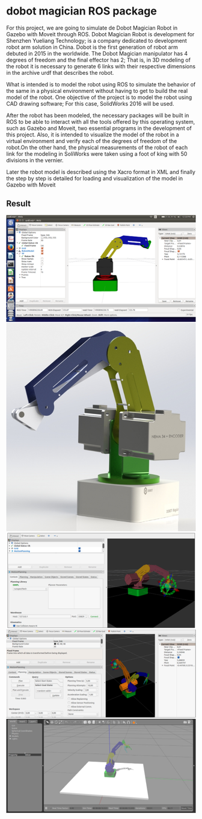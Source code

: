 # dobot magician ROS package
For this project, we are going to simulate de Dobot Magician Robot in Gazebo with Moveit through ROS. Dobot Magician Robot is development for Shenzhen Yueliang Technology; is a company dedicated to development robot arm solution in China. Dobot is the first generation of robot arm debuted in 2015 in the worldwide.
The Dobot Magician manipulator has 4 degrees of freedom and the final effector has 2; That is, in 3D modeling of the robot it is necessary to generate 6 links with their respective dimensions in the archive urdf that describes the robot. 

What is intended is to model the robot using ROS to simulate the behavior of the same in a physical environment without having to get to build the real model of the robot. One objective of the project is to model the robot using CAD drawing software; For this case, SolidWorks 2016 will be used.

After the robot has been modeled, the necessary packages will be built in ROS to be able to interact with all the tools offered by this operating system, such as Gazebo and Moveit, two
essential programs in the development of this project. Also, it is intended to visualize the model of the robot in a virtual environment and verify each of the degrees of freedom of the robot.On the other hand, the physical measurements of the robot of each link for the modeling in SoliWorks were taken using a foot of king with 50 divisions in the vernier. 

Later the robot model is described using the Xacro format in XML and finally the step by step is detailed for loading and visualization of the model in Gazebo with Moveit

## Result
![dobot1](./pics/dobot1.png)
![dobot2](./pics/dobot2.png)
![dobot3](./pics/dobot3.png)
![dobot4](./pics/dobot4.png)
![dobot5](./pics/dobot5.png)

